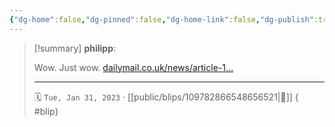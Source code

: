 ```yaml
---
{"dg-home":false,"dg-pinned":false,"dg-home-link":false,"dg-publish":true,"tags":["dgblip"],"disabled rules":["yaml-title","yaml-title-alias","file-name-heading"],"title":"philipp on mastodon @ 2023-01-31","created-date":"2023-01-31T08:26:43","id":109782866548656530,"updated-date":"2025-05-02T08:50:43","dg-path":"blips/109782866548656521.md","permalink":"/blips/109782866548656521/","dgPassFrontmatter":true}
---
```


> [!summary] **philipp**:
>
> Wow. Just wow. [dailymail.co.uk/news/article-1…](https://www.dailymail.co.uk/news/article-11691399/Engineers-using-dowsing-rods-hunt-leaks-despite-discredited-scientific-studies.html)
> - - -
>
> 🗓️ `Tue, Jan 31, 2023` · [[public/blips/109782866548656521\|🔗]]
{ #blip}

